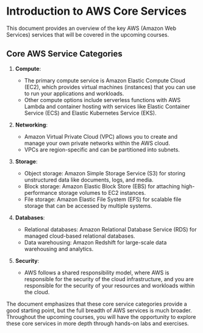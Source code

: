 # Introduction to AWS Core Services

This document provides an overview of the key AWS (Amazon Web Services) services that will be covered in the upcoming courses.

## Core AWS Service Categories

1. **Compute**:
   - The primary compute service is Amazon Elastic Compute Cloud (EC2), which provides virtual machines (instances) that you can use to run your applications and workloads.
   - Other compute options include serverless functions with AWS Lambda and container hosting with services like Elastic Container Service (ECS) and Elastic Kubernetes Service (EKS).

2. **Networking**:
   - Amazon Virtual Private Cloud (VPC) allows you to create and manage your own private networks within the AWS cloud.
   - VPCs are region-specific and can be partitioned into subnets.

3. **Storage**:
   - Object storage: Amazon Simple Storage Service (S3) for storing unstructured data like documents, logs, and media.
   - Block storage: Amazon Elastic Block Store (EBS) for attaching high-performance storage volumes to EC2 instances.
   - File storage: Amazon Elastic File System (EFS) for scalable file storage that can be accessed by multiple systems.

4. **Databases**:
   - Relational databases: Amazon Relational Database Service (RDS) for managed cloud-based relational databases.
   - Data warehousing: Amazon Redshift for large-scale data warehousing and analytics.

5. **Security**:
   - AWS follows a shared responsibility model, where AWS is responsible for the security of the cloud infrastructure, and you are responsible for the security of your resources and workloads within the cloud.

The document emphasizes that these core service categories provide a good starting point, but the full breadth of AWS services is much broader. Throughout the upcoming courses, you will have the opportunity to explore these core services in more depth through hands-on labs and exercises.